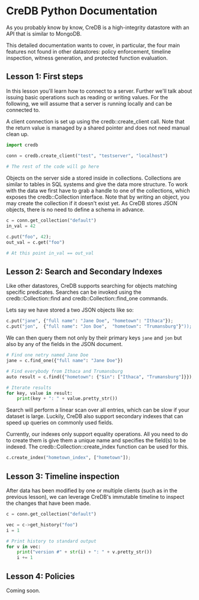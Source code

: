 # CreDB Python Documentation

As you probably know by know, CreDB is a high-integrity datastore with an API that is similar to MongoDB.

This detailed documentation wants to cover, in particular, the four main features not found in other datastores:
policy enforcement, timeline inspection, witness generation, and protected function evaluation.

## Lesson 1: First steps
In this lesson you'll learn how to connect to a server. Further we'll talk about issuing basic operations such as reading or writing values.
For the following, we will assume that a server is running locally and can be connected to.

A client connection is set up using the credb::create_client call. Note that the return value is managed by a shared pointer and does not need manual clean up.

```py
import credb

conn = credb.create_client("test", "testserver", "localhost")
    
# The rest of the code will go here
```

Objects on the server side a stored inside in collections. Collections are similar to tables in SQL systems and give the data more structure. 
To work with the data we first have to grab a handle to one of the collections, which exposes the credb::Collection interface.
Note that by writing an object, you may create the collection if it doesn't exist yet.
As CreDB stores JSON objects, there is no need to define a schema in advance.

```py
c = conn.get_collection("default")
in_val = 42

c.put("foo", 42);
out_val = c.get("foo")

# At this point in_val == out_val 
```

## Lesson 2: Search and Secondary Indexes
Like other datastores, CreDB supports searching for objects matching specific predicates. Searches can be invoked using the credb::Collection::find and credb::Collection::find_one commands.

Lets say we have stored a two JSON objects like so:

```py
c.put("jane", {"full name": "Jane Doe", "hometown": "Ithaca"});
c.put("jon",  {"full name": "Jon Doe",  "hometown": "Trumansburg"}"));
```

We can then query them not only by their primary keys `jane` and `jon` but also by any of the fields in the JSON document.

```py
# Find one netry named Jane Doe
jane = c.find_one({"full name": "Jane Doe"})

# Find everybody from Ithaca and Trumansburg
auto result = c.find({"hometown": {"$in": ["Ithaca", "Trumansburg"]}});

# Iterate results
for key, value in result:
    print(key + ": " + value.pretty_str())
```

Search will perform a linear scan over all entries, which can be slow if your dataset is large. 
Luckily, CreDB also support secondary indexes that can speed up queries on commonly used fields. 

Currently, our indexes only support equality operations. All you need to do to create them is give them a unique name and specifies the field(s) to be indexed.
The credb::Collection::create_index function can be used for this.

```py
c.create_index("hometown_index", ["hometown"]);
```

## Lesson 3: Timeline inspection
After data has been modified by one or multiple clients (such as in the previous lesson), we can leverage CreDB's immutable timeline to inspect the changes that have been made.

```py
c = conn.get_collection("default")

vec = c->get_history("foo")
i = 1

# Print history to standard output
for v in vec:
    print("version #" + str(i) + ": " + v.pretty_str())
    i += 1
```

## Lesson 4: Policies
Coming soon.
